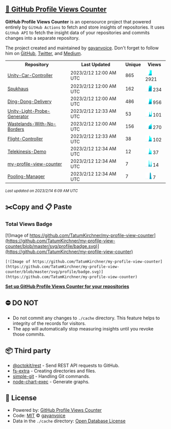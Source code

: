 ## [🚀 GitHub Profile Views Counter](https://github.com/gayanvoice/github-profile-views-counter)
**GitHub Profile Views Counter** is an opensource project that powered entirely by  `GitHub Actions` to fetch and store insights of repositories.
It uses `GitHub API` to fetch the insight data of your repositories and commits changes into a separate repository.

The project created and maintained by [gayanvoice](https://github.com/gayanvoice). Don't forget to follow him on [GitHub](https://github.com/gayanvoice), [Twitter](https://twitter.com/gayanvoice), and [Medium](https://gayanvoice.medium.com/).

<table>
	<tr>
		<th>
			Repository
		</th>
		<th>
			Last Updated
		</th>
		<th>
			Unique
		</th>
		<th>
			Views
		</th>
	</tr>
	<tr>
		<td>
			<a href="https://github.com/TatumKirchner/my-profile-view-counter/tree/master/readme/481085773/year.md">
				Unity-Car-Controller
			</a>
		</td>
		<td>
			2023/2/12 12:00 AM UTC
		</td>
		<td>
			865
		</td>
		<td>
			<img alt="Response time graph" src="https://github.com/TatumKirchner/my-profile-view-counter/raw/master/graph/481085773/small/year.png" height="20"> 2921
		</td>
	</tr>
	<tr>
		<td>
			<a href="https://github.com/TatumKirchner/my-profile-view-counter/tree/master/readme/410133586/year.md">
				Spukhaus
			</a>
		</td>
		<td>
			2023/2/12 12:00 AM UTC
		</td>
		<td>
			162
		</td>
		<td>
			<img alt="Response time graph" src="https://github.com/TatumKirchner/my-profile-view-counter/raw/master/graph/410133586/small/year.png" height="20"> 234
		</td>
	</tr>
	<tr>
		<td>
			<a href="https://github.com/TatumKirchner/my-profile-view-counter/tree/master/readme/409412553/year.md">
				Ding-Dong-Delivery
			</a>
		</td>
		<td>
			2023/2/12 12:00 AM UTC
		</td>
		<td>
			486
		</td>
		<td>
			<img alt="Response time graph" src="https://github.com/TatumKirchner/my-profile-view-counter/raw/master/graph/409412553/small/year.png" height="20"> 956
		</td>
	</tr>
	<tr>
		<td>
			<a href="https://github.com/TatumKirchner/my-profile-view-counter/tree/master/readme/486424653/year.md">
				Unity-Light-Probe-Generator
			</a>
		</td>
		<td>
			2023/2/12 12:33 AM UTC
		</td>
		<td>
			53
		</td>
		<td>
			<img alt="Response time graph" src="https://github.com/TatumKirchner/my-profile-view-counter/raw/master/graph/486424653/small/year.png" height="20"> 101
		</td>
	</tr>
	<tr>
		<td>
			<a href="https://github.com/TatumKirchner/my-profile-view-counter/tree/master/readme/410171851/year.md">
				Wastelands-With-No-Borders
			</a>
		</td>
		<td>
			2023/2/12 12:00 AM UTC
		</td>
		<td>
			156
		</td>
		<td>
			<img alt="Response time graph" src="https://github.com/TatumKirchner/my-profile-view-counter/raw/master/graph/410171851/small/year.png" height="20"> 270
		</td>
	</tr>
	<tr>
		<td>
			<a href="https://github.com/TatumKirchner/my-profile-view-counter/tree/master/readme/479557505/year.md">
				Flight-Controller
			</a>
		</td>
		<td>
			2023/2/12 12:33 AM UTC
		</td>
		<td>
			38
		</td>
		<td>
			<img alt="Response time graph" src="https://github.com/TatumKirchner/my-profile-view-counter/raw/master/graph/479557505/small/year.png" height="20"> 102
		</td>
	</tr>
	<tr>
		<td>
			<a href="https://github.com/TatumKirchner/my-profile-view-counter/tree/master/readme/464745624/year.md">
				Telekinesis-Demo
			</a>
		</td>
		<td>
			2023/2/12 12:34 AM UTC
		</td>
		<td>
			12
		</td>
		<td>
			<img alt="Response time graph" src="https://github.com/TatumKirchner/my-profile-view-counter/raw/master/graph/464745624/small/year.png" height="20"> 37
		</td>
	</tr>
	<tr>
		<td>
			<a href="https://github.com/TatumKirchner/my-profile-view-counter/tree/master/readme/538795174/year.md">
				my-profile-view-counter
			</a>
		</td>
		<td>
			2023/2/12 12:34 AM UTC
		</td>
		<td>
			7
		</td>
		<td>
			<img alt="Response time graph" src="https://github.com/TatumKirchner/my-profile-view-counter/raw/master/graph/538795174/small/year.png" height="20"> 14
		</td>
	</tr>
	<tr>
		<td>
			<a href="https://github.com/TatumKirchner/my-profile-view-counter/tree/master/readme/560654702/year.md">
				Pooling-Manager
			</a>
		</td>
		<td>
			2023/2/12 12:34 AM UTC
		</td>
		<td>
			7
		</td>
		<td>
			<img alt="Response time graph" src="https://github.com/TatumKirchner/my-profile-view-counter/raw/master/graph/560654702/small/year.png" height="20"> 7
		</td>
	</tr>
</table>

<small><i>Last updated on 2023/2/14 6:09 AM UTC</i></small>

## ✂️Copy and 📋 Paste
### Total Views Badge
[![Image of https://github.com/TatumKirchner/my-profile-view-counter](https://github.com/TatumKirchner/my-profile-view-counter/blob/master/svg/profile/badge.svg)](https://github.com/TatumKirchner/my-profile-view-counter)

```readme
[![Image of https://github.com/TatumKirchner/my-profile-view-counter](https://github.com/TatumKirchner/my-profile-view-counter/blob/master/svg/profile/badge.svg)](https://github.com/TatumKirchner/my-profile-view-counter)
```
[**Set up GitHub Profile Views Counter for your repositories**](https://github.com/gayanvoice/github-profile-views-counter)
## ⛔ DO NOT
- Do not commit any changes to `./cache` directory. This feature helps to integrity of the records for visitors.
- The app will automatically stop measuring insights until you revoke those commits.
## 📦 Third party

- [@octokit/rest](https://www.npmjs.com/package/@octokit/rest) - Send REST API requests to GitHub.
- [fs-extra](https://www.npmjs.com/package/fs-extra) - Creating directories and files.
- [simple-git](https://www.npmjs.com/package/simple-git) - Handling Git commands.
- [node-chart-exec](https://www.npmjs.com/package/node-chart-exec) - Generate graphs.
## 📄 License
- Powered by: [GitHub Profile Views Counter](https://github.com/gayanvoice/github-profile-views-counter)
- Code: [MIT](./LICENSE) © [gayanvoice](https://github.com/gayanvoice)
- Data in the `./cache` directory: [Open Database License](https://opendatacommons.org/licenses/odbl/1-0/)